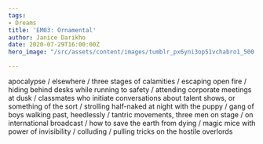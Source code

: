 ```yaml
---
tags:
- Dreams
title: 'EM03: Ornamental'
author: Janice Darikho
date: 2020-07-29T16:00:00Z
hero_image: "/src/assets/content/images/tumblr_px6yni3op51vchabro1_500.jpg"

---
```

apocalypse / elsewhere / three stages of calamities / escaping open fire / hiding behind desks while running to safety / attending corporate meetings at dusk / classmates who initiate conversations about talent shows, or something of the sort / strolling half-naked at night with the puppy / gang of boys walking past, heedlessly / tantric movements, three men on stage / on international broadcast / how to save the earth from dying / magic mice with power of invisibility / colluding / pulling tricks on the hostile overlords